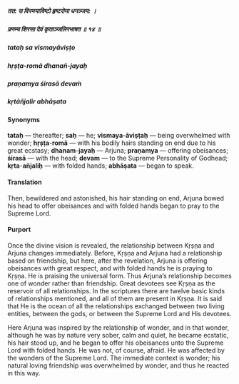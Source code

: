 ##### तत: स विस्मयाविष्टो हृष्टरोमा धनञ्जय: ।
##### प्रणम्य शिरसा देवं कृताञ्जलिरभाषत ॥ १४ ॥

##### tataḥ sa vismayāviṣṭo
##### hṛṣṭa-romā dhanañ-jayaḥ
##### praṇamya śirasā devaṁ
##### kṛtāñjalir abhāṣata

#### Synonyms

**tataḥ** — thereafter; **saḥ** — he; **vismaya**-**āviṣṭaḥ** — being overwhelmed with wonder; **hṛṣṭa**-**romā** — with his bodily hairs standing on end due to his great ecstasy; **dhanam**-**jayaḥ** — Arjuna; **praṇamya** — offering obeisances; **śirasā** — with the head; **devam** — to the Supreme Personality of Godhead; **kṛta**-**añjaliḥ** — with folded hands; **abhāṣata** — began to speak.

#### Translation

Then, bewildered and astonished, his hair standing on end, Arjuna bowed his head to offer obeisances and with folded hands began to pray to the Supreme Lord.

#### Purport

Once the divine vision is revealed, the relationship between Kṛṣṇa and Arjuna changes immediately. Before, Kṛṣṇa and Arjuna had a relationship based on friendship, but here, after the revelation, Arjuna is offering obeisances with great respect, and with folded hands he is praying to Kṛṣṇa. He is praising the universal form. Thus Arjuna’s relationship becomes one of wonder rather than friendship. Great devotees see Kṛṣṇa as the reservoir of all relationships. In the scriptures there are twelve basic kinds of relationships mentioned, and all of them are present in Kṛṣṇa. It is said that He is the ocean of all the relationships exchanged between two living entities, between the gods, or between the Supreme Lord and His devotees.

Here Arjuna was inspired by the relationship of wonder, and in that wonder, although he was by nature very sober, calm and quiet, he became ecstatic, his hair stood up, and he began to offer his obeisances unto the Supreme Lord with folded hands. He was not, of course, afraid. He was affected by the wonders of the Supreme Lord. The immediate context is wonder; his natural loving friendship was overwhelmed by wonder, and thus he reacted in this way.